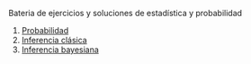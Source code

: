 Bateria de ejercicios y soluciones de estadística y probabilidad


1. [Probabilidad](https://jofre-lab.github.io/solucionarios/docs/content/probabilidad/)
2. [Inferencia clásica](https://jofre-lab.github.io/solucionarios/docs/content/inferencia-clasica/)
3. [Inferencia bayesiana](https://jofre-lab.github.io/solucionarios/docs/content/inferencia-bayesiana/)

